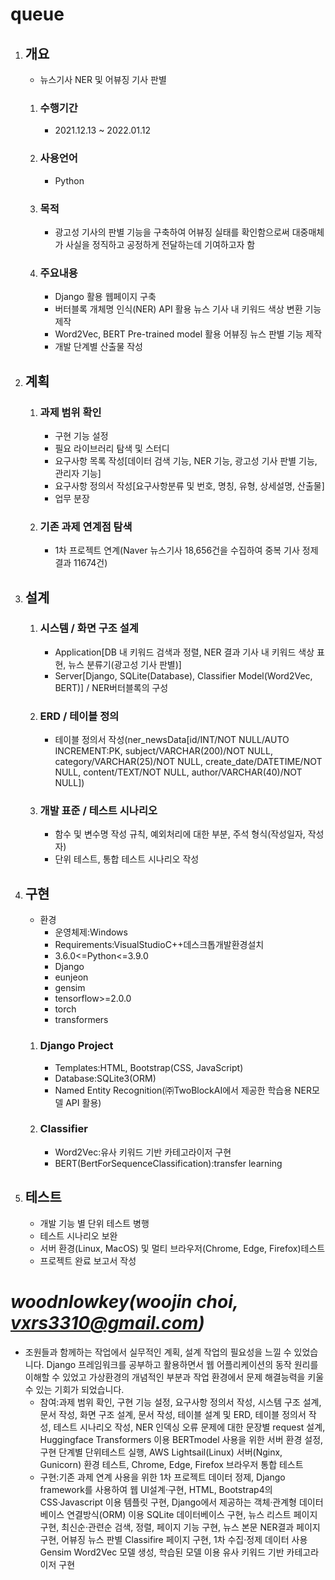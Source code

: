 # queue #
1. ## 개요 ##
	- 뉴스기사 NER 및 어뷰징 기사 판별
	1. ### 수행기간 ###
		- 2021.12.13 ~ 2022.01.12
	2. ### 사용언어 ###
		- Python
	3. ### 목적 ###
		- 광고성 기사의 판별 기능을 구축하여 어뷰징 실태를 확인함으로써 대중매체가 사실을 정직하고 공정하게 전달하는데 기여하고자 함
	4. ### 주요내용 ###
		- Django 활용 웹페이지 구축
		- 버터블록 개체명 인식(NER) API 활용 뉴스 기사 내 키워드 색상 변환 기능 제작
		- Word2Vec, BERT Pre-trained model 활용 어뷰징 뉴스 판별 기능 제작
		- 개발 단계별 산출물 작성
2. ## 계획 ##
	1. ### 과제 범위 확인 ###
		- 구현 기능 설정
		- 필요 라이브러리 탐색 및 스터디
		- 요구사항 목록 작성[데이터 검색 기능, NER 기능, 광고성 기사 판별 기능, 관리자 기능]
		- 요구사항 정의서 작성[요구사항분류 및 번호, 명칭, 유형, 상세설명, 산출물]
		- 업무 분장
	2. ### 기존 과제 연계점 탐색 ###
		- 1차 프로젝트 연계(Naver 뉴스기사 18,656건을 수집하여 중복 기사 정제 결과 11674건)
3. ## 설계 ##
	1. ### 시스템 / 화면 구조 설계 ###
		- Application[DB 내 키워드 검색과 정렬, NER 결과 기사 내 키워드 색상 표현, 뉴스 분류기(광고성 기사 판별)]
		- Server[Django, SQLite(Database), Classifier Model(Word2Vec, BERT)] / NER버터블록의 구성
	2. ### ERD / 테이블 정의 ###
		- 테이블 정의서 작성(ner_newsData[id/INT/NOT NULL/AUTO INCREMENT:PK, subject/VARCHAR(200)/NOT NULL, category/VARCHAR(25)/NOT NULL, create_date/DATETIME/NOT NULL, content/TEXT/NOT NULL, author/VARCHAR(40)/NOT NULL])
	3. ### 개발 표준 / 테스트 시나리오 ###
		- 함수 및 변수명 작성 규칙, 예외처리에 대한 부분, 주석 형식(작성일자, 작성자)
		- 단위 테스트, 통합 테스트 시나리오 작성
4. ## 구현 ##
	- 환경
		- 운영체제:Windows
		- Requirements:VisualStudioC++데스크톱개발환경설치
		- 3.6.0<=Python<=3.9.0
		- Django
		- eunjeon
		- gensim
		- tensorflow>=2.0.0
		- torch
		- transformers
	1. ### Django Project ###
		- Templates:HTML, Bootstrap(CSS, JavaScript)
		- Database:SQLite3(ORM)
		- Named Entity Recognition(㈜TwoBlockAI에서 제공한 학습용 NER모델 API 활용)
	2. ### Classifier ###
		- Word2Vec:유사 키워드 기반 카테고라이저 구현
		- BERT(BertForSequenceClassification):transfer learning
5. ## 테스트 ##
	- 개발 기능 별 단위 테스트 병행
	- 테스트 시나리오 보완
	- 서버 환경(Linux, MacOS) 및 멀티 브라우저(Chrome, Edge, Firefox)테스트
	- 프로젝트 완료 보고서 작성

_woodnlowkey(woojin choi, vxrs3310@gmail.com)_
=====
- 조원들과 함께하는 작업에서 실무적인 계획, 설계 작업의 필요성을 느낄 수 있었습니다. Django 프레임워크를 공부하고 활용하면서 웹 어플리케이션의 동작 원리를 이해할 수 있었고 가상환경의 개념적인 부분과 작업 환경에서 문제 해결능력을 키울 수 있는 기회가 되었습니다.	
	- 참여:과제 범위 확인, 구현 기능 설정, 요구사항 정의서 작성, 시스템 구조 설계, 문서 작성, 화면 구조 설계, 문서 작성, 테이블 설계 및 ERD, 테이블 정의서 작성, 테스트 시나리오 작성, NER 인덱싱 오류 문제에 대한 문장별 request 설계, Huggingface Transformers 이용 BERTmodel 사용을 위한 서버 환경 설정, 구현 단계별 단위테스트 실행, AWS Lightsail(Linux) 서버(Nginx, Gunicorn) 환경 테스트, Chrome, Edge, Firefox 브라우저 통합 테스트
	- 구현:기존 과제 연계 사용을 위한 1차 프로젝트 데이터 정제, Django framework를 사용하여 웹 UI설계·구현, HTML, Bootstrap4의 CSS·Javascript 이용 템플릿 구현, Django에서 제공하는 객체·관계형 데이터베이스 연결방식(ORM) 이용 SQLite 데이터베이스 구현, 뉴스 리스트 페이지 구현, 최신순·관련순 검색, 정렬, 페이지 기능 구현, 뉴스 본문 NER결과 페이지 구현, 어뷰징 뉴스 판별 Classifire 페이지 구현, 1차 수집·정제 데이터 사용 Gensim Word2Vec 모델 생성, 학습된 모델 이용 유사 키워드 기반 카테고라이저 구현
